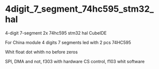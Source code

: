 # 4digit_7_segment_74hc595_stm32_hal
4-digit 7-segment 2x 74hc595 stm32 hal CubeIDE

For China module 4 digits 7 segments led with 2 pcs 74HC595

Whit float dot whith no before zeros  


SPI, DMA and not, f303 with hardware CS control, f103 whit software

